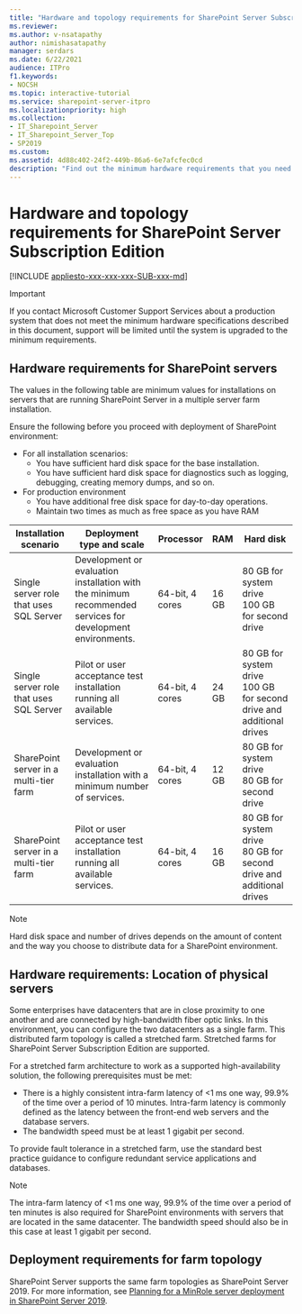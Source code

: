 ```yaml
---
title: "Hardware and topology requirements for SharePoint Server Subscription Edition"
ms.reviewer: 
ms.author: v-nsatapathy
author: nimishasatapathy
manager: serdars
ms.date: 6/22/2021
audience: ITPro
f1.keywords:
- NOCSH
ms.topic: interactive-tutorial
ms.service: sharepoint-server-itpro
ms.localizationpriority: high
ms.collection:
- IT_Sharepoint_Server
- IT_Sharepoint_Server_Top
- SP2019
ms.custom: 
ms.assetid: 4d88c402-24f2-449b-86a6-6e7afcfec0cd
description: "Find out the minimum hardware requirements that you need for installing and running SharePoint Server Subscription Edition."
---
```


# Hardware and topology requirements for SharePoint Server Subscription Edition

[!INCLUDE [appliesto-xxx-xxx-xxx-SUB-xxx-md](../includes/appliesto-xxx-xxx-xxx-SUB-xxx-md.md)]

> [!IMPORTANT]
> If you contact Microsoft Customer Support Services about a production system that does not meet the minimum hardware specifications described in this document, support will be limited until the system is upgraded to the minimum requirements. 

## Hardware requirements for SharePoint servers

The values in the following table are minimum values for installations on servers that are running SharePoint Server in a multiple server farm installation.

Ensure the following before you proceed with deployment of SharePoint environment:

- For all installation scenarios:
  - You have sufficient hard disk space for the base installation.
  - You have sufficient hard disk space for diagnostics such as logging, debugging, creating memory dumps, and so on.
- For production environment
  - You have additional free disk space for day-to-day operations.
  - Maintain two times as much as free space as you have RAM

|Installation scenario|Deployment type and scale|Processor|RAM|Hard disk|
|---|---|---|---|---|
|Single server role that uses SQL Server|Development or evaluation installation with the minimum recommended services for development environments.|64-bit, 4 cores|16 GB|80 GB for system drive  <br/> 100 GB for second drive|
|Single server role that uses SQL Server|Pilot or user acceptance test installation running all available services.|64-bit, 4 cores|24 GB|80 GB for system drive  <br/> 100 GB for second drive and additional drives|
|SharePoint server in a multi-tier farm|Development or evaluation installation with a minimum number of services.|64-bit, 4 cores|12 GB|80 GB for system drive  <br/> 80 GB for second drive|
|SharePoint server in a multi-tier farm|Pilot or user acceptance test installation running all available services.|64-bit, 4 cores|16 GB|80 GB for system drive  <br/> 80 GB for second drive and additional drives|

> [!NOTE]
> Hard disk space and number of drives depends on the amount of content and the way you choose to distribute data for a SharePoint environment.

## Hardware requirements: Location of physical servers

Some enterprises have datacenters that are in close proximity to one another and are connected by high-bandwidth fiber optic links. In this environment, you can configure the two datacenters as a single farm. This distributed farm topology is called a stretched farm. Stretched farms for SharePoint Server Subscription Edition are supported.

For a stretched farm architecture to work as a supported high-availability solution, the following prerequisites must be met:

- There is a highly consistent intra-farm latency of <1 ms one way, 99.9% of the time over a period of 10 minutes. Intra-farm latency is commonly defined as the latency between the front-end web servers and the database servers.
- The bandwidth speed must be at least 1 gigabit per second.

To provide fault tolerance in a stretched farm, use the standard best practice guidance to configure redundant service applications and databases.

> [!NOTE]
> The intra-farm latency of <1 ms one way, 99.9% of the time over a period of ten minutes is also required for SharePoint environments with servers that are located in the same datacenter. The bandwidth speed should also be in this case at least 1 gigabit per second.

## Deployment requirements for farm topology
<a name="hwforwebserver"> </a>

SharePoint Server supports the same farm topologies as SharePoint Server 2019. For more information, see [Planning for a MinRole server deployment in SharePoint Server 2019](planning-for-a-minrole-server-deployment-in-sharepoint-server.md).
